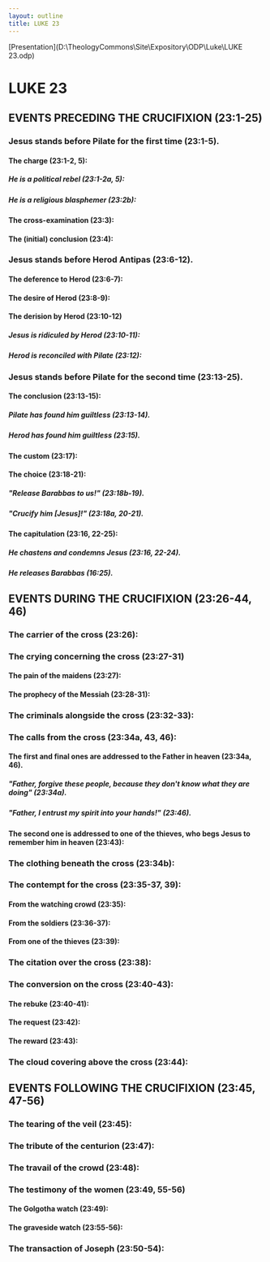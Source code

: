 ```yaml
---
layout: outline
title: LUKE 23
---
```

[Presentation](D:\TheologyCommons\Site\Expository\ODP\Luke\LUKE 23.odp)
# LUKE 23
## EVENTS PRECEDING THE CRUCIFIXION (23:1-25) 
###  Jesus stands before Pilate for the first time (23:1-5). 
####  The charge (23:1-2, 5): 
#####  He is a political rebel (23:1-2a, 5): 
#####  He is a religious blasphemer (23:2b): 
####  The cross-examination (23:3): 
####  The (initial) conclusion (23:4): 
###  Jesus stands before Herod Antipas (23:6-12). 
####  The deference to Herod (23:6-7): 
####  The desire of Herod (23:8-9): 
####  The derision by Herod (23:10-12) 
#####  Jesus is ridiculed by Herod (23:10-11): 
#####  Herod is reconciled with Pilate (23:12): 
###  Jesus stands before Pilate for the second time (23:13-25). 
####  The conclusion (23:13-15): 
#####  Pilate has found him guiltless (23:13-14). 
#####  Herod has found him guiltless (23:15). 
####  The custom (23:17): 
####  The choice (23:18-21): 
#####  \"Release Barabbas to us!\" (23:18b-19). 
#####  \"Crucify him \[Jesus\]!\" (23:18a, 20-21). 
####  The capitulation (23:16, 22-25): 
#####  He chastens and condemns Jesus (23:16, 22-24). 
#####  He releases Barabbas (16:25). 
## EVENTS DURING THE CRUCIFIXION (23:26-44, 46) 
###  The carrier of the cross (23:26): 
###  The crying concerning the cross (23:27-31) 
####  The pain of the maidens (23:27): 
####  The prophecy of the Messiah (23:28-31): 
###  The criminals alongside the cross (23:32-33): 
###  The calls from the cross (23:34a, 43, 46): 
####  The first and final ones are addressed to the Father in heaven (23:34a, 46). 
#####  \"Father, forgive these people, because they don\'t know what they are doing\" (23:34a). 
#####  \"Father, I entrust my spirit into your hands!\" (23:46). 
####  The second one is addressed to one of the thieves, who begs Jesus to remember him in heaven (23:43): 
###  The clothing beneath the cross (23:34b): 
###  The contempt for the cross (23:35-37, 39): 
####  From the watching crowd (23:35): 
####  From the soldiers (23:36-37): 
####  From one of the thieves (23:39): 
###  The citation over the cross (23:38): 
###  The conversion on the cross (23:40-43): 
####  The rebuke (23:40-41): 
####  The request (23:42): 
####  The reward (23:43): 
###  The cloud covering above the cross (23:44): 
## EVENTS FOLLOWING THE CRUCIFIXION (23:45, 47-56) 
###  The tearing of the veil (23:45): 
###  The tribute of the centurion (23:47): 
###  The travail of the crowd (23:48): 
###  The testimony of the women (23:49, 55-56) 
####  The Golgotha watch (23:49): 
####  The graveside watch (23:55-56): 
###  The transaction of Joseph (23:50-54): 
